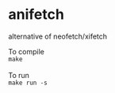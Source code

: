 # anifetch
alternative of neofetch/xifetch

To compile <br>
```make```<br><br>
To run<br>
```make run -s```<br>